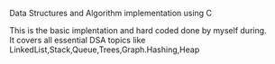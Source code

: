 Data Structures and Algorithm implementation using C
<BR>

This is the basic implentation and  hard coded done by myself during.
<br>
It covers all essential DSA topics like LinkedList,Stack,Queue,Trees,Graph.Hashing,Heap
